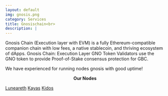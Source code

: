 ```yaml
---
layout: default
img: gnosis.png
category: Services
title: Gnosischain<br>
description: |
---
```

Gnosis Chain (Execution layer with EVM) is a fully Ethereum-compatible companion chain with low fees, a native stablecoin, and thriving ecosystem of dApps. Gnosis Chain: Execution Layer GNO Token Validators use the GNO token to provide Proof-of-Stake consensus protection for GBC.

We have experienced for running nodes gnosis with good uptime!


<p align="center"><b>Our Nodes</b></p>
<a href="https://beacon.gnosischain.com/validator/b6c314d24b91f98ae3afea3ba2a5ef8bf234668c15091e5ab06cb7a7b30e93f69b4bedac2116042afc22867c6c8e1992#deposits" target="_blank" class="btn btn-success">Luneareth</a>
<a href="https://beacon.gnosischain.com/validator/a86db6d31fe12daf277a6f61b3eed7814023a2778a389e29b4f65c3493d8c841d3c1088750f082e3e02270c0416519f3" target="_blank" class="btn btn-success">Kayas</a>
<a href="https://beacon.gnosischain.com/validator/ac1b98d659732e83f341b84bb1f826c28f0179b081d7f0695f876b8a0d5023ac2563b288b67073a4cfc81d38c3143c6d" target="_blank" class="btn btn-success">Kidos</a>
